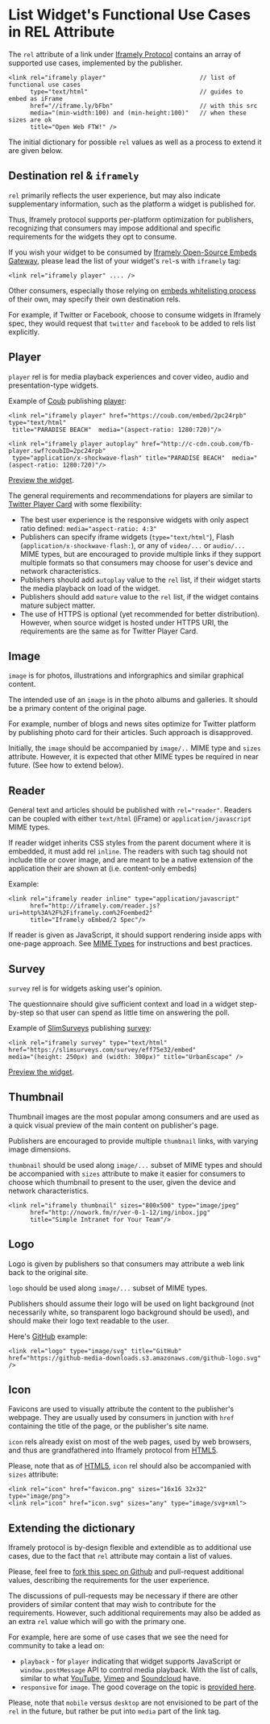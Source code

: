 # List Widget's Functional Use Cases in REL Attribute

The `rel` attribute of a link under [Iframely Protocol](http://iframely.com/oembed2) contains 
an array of supported use cases, implemented by the publisher.

    <link rel="iframely player"                          // list of functional use cases
          type="text/html"                               // guides to embed as iFrame
          href="//iframe.ly/bFbn"                        // with this src
          media="(min-width:100) and (min-height:100)"   // when these sizes are ok
          title="Open Web FTW!" />

The initial dictionary for possible `rel` values as well as a process to extend it are given below.



## Destination rel & `iframely`

`rel` primarily reflects the user experience, but may also indicate supplementary information, 
such as the platform a widget is published for.

Thus, Iframely protocol supports per-platform optimization for publishers, 
recognizing that consumers may impose additional and specific requirements for the widgets they opt to consume.

If you wish your widget to be consumed by [Iframely Open-Source Embeds Gateway](http://iframely.com/gateway), 
please lead the list of your widget's `rel`-s with `iframely` tag:

    <link rel="iframely player" .... />

Other consumers, especially those relying on [embeds whitelisting process](http://iframely.com/qa) of their own, 
may specify their own destination rels. 

For example, if Twitter or Facebook, choose to consume widgets in Iframely spec, 
they would request that `twitter` and `facebook` to be added to rels list explicitly.



## Player

`player` rel is for media playback experiences and cover video, audio and presentation-type widgets. 

Example of [Coub](http://coub.com) publishing [player](http://coub.com/view/2pc24rpb):

    <link rel="iframely player" href="https://coub.com/embed/2pc24rpb" type="text/html" 
     title="PARADISE BEACH"  media="(aspect-ratio: 1280:720)"/>
    
    <link rel="iframely player autoplay" href="http://c-cdn.coub.com/fb-player.swf?coubID=2pc24rpb" 
     type="application/x-shockwave-flash" title="PARADISE BEACH"  media="(aspect-ratio: 1280:720)"/>
    
[Preview the widget](http://iframe.ly/bF9Z).

The general requirements and recommendations for players are similar to 
[Twitter Player Card](https://dev.twitter.com/docs/cards/types/player-card) with some flexibility:

- The best user experience is the responsive widgets with only aspect ratio defined: `media="aspect-ratio: 4:3"`
- Publishers can specify iframe widgets (`type="text/html"`), Flash (`application/x-shockwave-flash:`), or any of `video/...` or `audio/...` MIME types, but are encouraged to provide multiple links if they support multiple formats so that consumers may choose for user's device and network characteristics.
- Publishers should add `autoplay` value to the `rel` list, if their widget starts the media playback on load of the widget. 
- Publishers should add `mature` value to the `rel` list, if the widget contains mature subject matter.
- The use of HTTPS is optional (yet recommended for better distribution). However, when source widget is hosted under HTTPS URI, the requirements are the same as for Twitter Player Card.



## Image

`image` is for photos, illustrations and inforgraphics and similar graphical content.

The intended use of an `image` is in the photo albums and galleries. It should be a primary content of the original page. 

For example, number of blogs and news sites optimize for Twitter platform by publishing 
photo card for their articles. Such approach is disapproved. 

Initially, the `image` should be accompanied by `image/..` MIME type and `sizes` attribute. 
However, it is expected that other MIME types be required in near future. (See how to extend below).



## Reader

General text and articles should be published with `rel="reader"`. Readers can be coupled with either `text/html` (iFrame) or `application/javascript` MIME types.

If reader widget inherits CSS styles from the parent document where it is embedded, it must add rel `inline`. The readers with such tag should not include title or cover image, and are meant to be a native extension of the application their are shown at (i.e. content-only embeds)

Example:

    <link rel="iframely reader inline" type="application/javascript"
          href="http://iframely.com/reader.js?uri=http%3A%2F%2Fiframely.com%2Foembed2" 
          title="Iframely oEmbed/2 Spec"/> 


If reader is given as JavaScript, it should support rendering inside apps with one-page approach. See [MIME Types](http://iframely.com/oembed2/types) for instructions and best practices.


## Survey

`survey` rel is for widgets asking user's opinion. 

The questionnaire should give sufficient context and load in a widget step-by-step so that user can spend as little time on answering the poll.



Example of [SlimSurveys](http://slimsurveys.com) publishing [survey](https://slimsurveys.com/s/eff75e32):

    <link rel="iframely survey" type="text/html" 
    href="https://slimsurveys.com/survey/eff75e32/embed" 
    media="(height: 250px) and (width: 300px)" title="UrbanEscape" />

[Preview the widget](http://iframe.ly/bFsC).



## Thumbnail

Thumbnail images are the most popular among consumers and are used as a quick visual preview of the main content on publisher's page.

Publishers are encouraged to provide multiple `thumbnail` links, with varying image dimensions.

`thumbnail` should be used along `image/...` subset of MIME types and 
should be accompanied with `sizes` attribute to make it easier for consumers to choose which thumbnail to present to the user, given the device and network characteristics. 

    <link rel="iframely thumbnail" sizes="800x500" type="image/jpeg"
          href="http://nowork.fm/r/ver-0-1-12/img/inbox.jpg" 
          title="Simple Intranet for Your Team"/> 



## Logo

Logo is given by publishers so that consumers may attribute a web link back to the original site. 

`logo` should be used along `image/...` subset of MIME types. 

Publishers should assume their logo will be used on light background (not necessarily white, 
so transparent logo background should be used), and should make their logo text readable to the user.

Here's [GitHub](https://github.com/) example:

    <link rel="logo" type="image/svg" title="GitHub"
    href="https://github-media-downloads.s3.amazonaws.com/github-logo.svg" />

    

## Icon

Favicons are used to visually attribute the content to the publisher's webpage. 
They are usually used by consumers in junction with `href` containing the title of the page, or the publisher's site name.

`icon` rels already exist on most of the web pages, used by web browsers, 
and thus are grandfathered into Iframely protocol from [HTML5](http://www.w3schools.com/tags/tag_link.asp). 

Please, note that as of [HTML5](http://www.w3schools.com/tags/att_link_sizes.asp), 
`icon` rel should also be accompanied with `sizes` attribute:

    <link rel="icon" href="favicon.png" sizes="16x16 32x32" type="image/png"> 
    <link rel="icon" href="icon.svg" sizes="any" type="image/svg+xml">



## Extending the dictionary

Iframely protocol is by-design flexible and extendible as to additional use cases, 
due to the fact that `rel` attribute may contain a list of values.

Please, feel free to [fork this spec on Github](http://github.com/itteco/oembed2) and pull-request additional values, describing the requirements for the user experience. 

The discussions of pull-requests may be necessary if there are other providers of similar content that may wish to contribute for the requirements. 
However, such additional requirements may also be added as an extra `rel` value which will go with the primary one.

For example, here are some of use cases that we see the need for community to take a lead on:

 - `playback` - for `player` indicating that widget supports JavaScript or `window.postMessage` API to control media playback. With the list of calls, similar to what [YouTube](https://developers.google.com/youtube/iframe_api_reference#Events), [Vimeo](http://developer.vimeo.com/player/js-api) and [Soundcloud](http://developers.soundcloud.com/docs/api/html5-widget) have. 
 - `responsive` for `image`. The good coverage on the topic is [provided here](http://css-tricks.com/which-responsive-images-solution-should-you-use/).

Please, note that `mobile` versus `desktop` are not envisioned to be part of the `rel` in the future, but rather be put into `media` part of the link tag.

